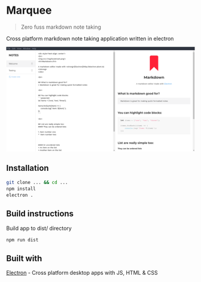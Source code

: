 # Marquee

> Zero fuss markdown note taking

Cross platform markdown note taking application written in electron

![Marquee demo image](app/img/marquee.png)


## Installation

```sh
git clone ... && cd ...
npm install
electron .
```


## Build instructions

Build app to dist/ directory
```sh
npm run dist
```


## Built with

[Electron](https://electronjs.org) - Cross platform desktop apps with JS, HTML & CSS
